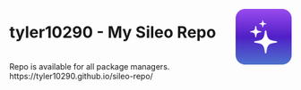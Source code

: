 <p align="right">
  <img align="left" height="100" src="https://raw.githubusercontent.com/tyler10290/sileo-repo/main/assets/repo/icon.png" alt="Repo Icon" style="float: right; border-radius: 10px;"/>
</p>
<h1 align="left">tyler10290 - My Sileo Repo</h1>
<br>
Repo is available for all package managers.
https://tyler10290.github.io/sileo-repo/
<br>

